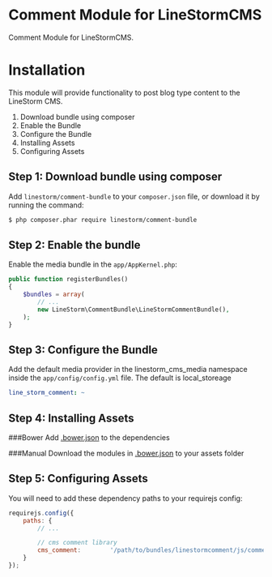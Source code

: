 Comment Module for LineStormCMS
===============================

Comment Module for LineStormCMS.

Installation
============
This module will provide functionality to post blog type content to the LineStorm CMS.

1. Download bundle using composer
2. Enable the Bundle
3. Configure the Bundle
4. Installing Assets
5. Configuring Assets

Step 1: Download bundle using composer
--------------------------------------

Add `linestorm/comment-bundle` to your `composer.json` file, or download it by running the command:

```bash
$ php composer.phar require linestorm/comment-bundle
```

Step 2: Enable the bundle
-------------------------

Enable the media bundle in the `app/AppKernel.php`:

```php
public function registerBundles()
{
    $bundles = array(
        // ...
        new LineStorm\CommentBundle\LineStormCommentBundle(),
    );
}
```

Step 3: Configure the Bundle
----------------------------

Add the default media provider in the linestorm_cms_media namespace inside the `app/config/config.yml` file. The default
is local_storeage

```yml
line_storm_comment: ~
```

Step 4: Installing Assets
-------------------------

###Bower
Add [.bower.json](.bower.json) to the dependencies

###Manual
Download the modules in [.bower.json](.bower.json) to your assets folder



Step 5: Configuring Assets
-------------------------

You will need to add these dependency paths to your requirejs config:

```js
requirejs.config({
    paths: {
        // ...

        // cms comment library
        cms_comment:        '/path/to/bundles/linestormcomment/js/comment',
    }
});
```
